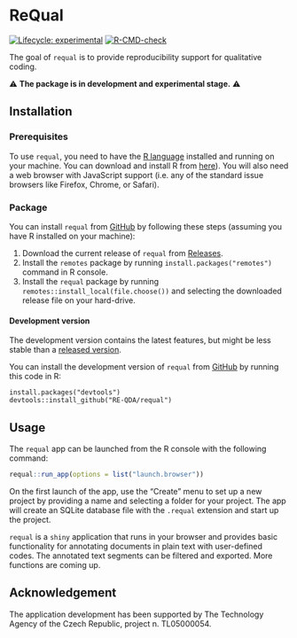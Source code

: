 
<!-- README.md is generated from README.Rmd. Please edit that file -->

# ReQual

<!-- badges: start -->

[![Lifecycle:
experimental](https://img.shields.io/badge/lifecycle-experimental-orange.svg)](https://lifecycle.r-lib.org/articles/stages.html#experimental)
[![R-CMD-check](https://github.com/RE-QDA/requal/workflows/R-CMD-check/badge.svg)](https://github.com/RE-QDA/requal/actions)
<!-- badges: end -->

The goal of `requal` is to provide reproducibility support for
qualitative coding.

⚠️ **The package is in development and experimental stage.** ⚠️

## Installation

### Prerequisites

To use `requal`, you need to have the [R
language](https://www.r-project.org) installed and running on your
machine. You can download and install R from
[here](https://cloud.r-project.org)). You will also need a web browser
with JavaScript support (i.e. any of the standard issue browsers like
Firefox, Chrome, or Safari).

### Package

You can install `requal` from [GitHub](https://github.com/) by following
these steps (assuming you have R installed on your machine):

1.  Download the current release of `requal` from
    [Releases](https://github.com/RE-QDA/requal/releases).
2.  Install the `remotes` package by running
    `install.packages("remotes")` command in R console.
3.  Install the `requal` package by running
    `remotes::install_local(file.choose())` and selecting the downloaded
    release file on your hard-drive.

#### Development version

The development version contains the latest features, but might be less
stable than a [released
version](https://github.com/RE-QDA/requal/releases).

You can install the development version of `requal` from
[GitHub](https://github.com/) by running this code in R:

    install.packages("devtools")
    devtools::install_github("RE-QDA/requal")

## Usage

The `requal` app can be launched from the R console with the following
command:

``` r
requal::run_app(options = list("launch.browser"))
```

On the first launch of the app, use the “Create” menu to set up a new
project by providing a name and selecting a folder for your project. The
app will create an SQLite database file with the `.requal` extension and
start up the project.

`requal` is a `shiny` application that runs in your browser and provides
basic functionality for annotating documents in plain text with
user-defined codes. The annotated text segments can be filtered and
exported. More functions are coming up.

## Acknowledgement

The application development has been supported by The Technology Agency
of the Czech Republic, project n. TL05000054.
